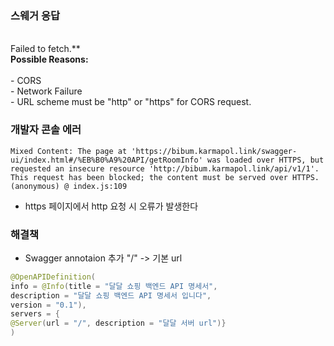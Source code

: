 ### 스웨거 응답
<br>Failed to fetch.**  <br>**Possible Reasons:**<br><br>- CORS<br>- Network Failure<br>- URL scheme must be "http" or "https" for CORS request.

### 개발자 콘솔 에러
```
Mixed Content: The page at 'https://bibum.karmapol.link/swagger-ui/index.html#/%EB%B0%A9%20API/getRoomInfo' was loaded over HTTPS, but requested an insecure resource 'http://bibum.karmapol.link/api/v1/1'. This request has been blocked; the content must be served over HTTPS.
(anonymous) @ index.js:109
```

- https 페이지에서 http 요청 시 오류가 발생한다

### 해결책
- Swagger annotaion 추가 "/" -> 기본 url
```java
@OpenAPIDefinition(  
info = @Info(title = "달달 쇼핑 백엔드 API 명세서",  
description = "달달 쇼핑 백엔드 API 명세서 입니다",  
version = "0.1"),  
servers = {  
@Server(url = "/", description = "달달 서버 url")}  
)
```
